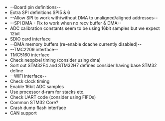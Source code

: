 * --Board pin definitions--
* Extra SPI definitions SPI5 & 6
* --Allow SPI to work with/without DMA to unaligned/aligned addresses--
* --SPI DMA - Fix to work when no recv buffer & DMA--
* ADC calibration constants seem to be using 16bit samples but we expect 12bit
* SDIO card interface
* --DMA memory buffers (re-enable dcache currently disabled)--
* --TMC2209 interface--
* TMC5160 interface
* Check neopixel timing (consider using dma)
* Sort out STM32F4 and STM32H7 defines consider having base STM32 define
* --WiFi interface--
* Check clock timing
* Enable 16bit ADC samples
* Use processor d-ram for stacks etc.
* Check UART code (consider using FIFOs)
* Common STM32 Core?
* Crash dump flash interface
* CAN support
